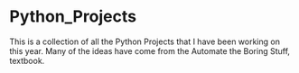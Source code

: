 # Python_Projects
This is a collection of all the Python Projects that I have been working on this year. Many of the ideas have come from the Automate the Boring Stuff, textbook.

